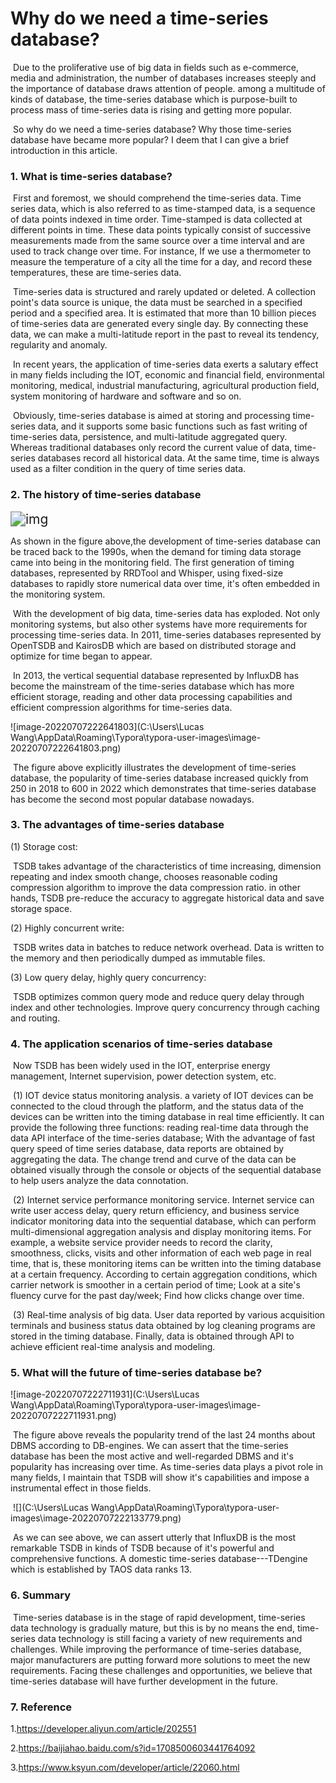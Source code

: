 #         Why do we need a time-series database? 

​	Due to the proliferative use of big data in fields such as e-commerce, media and administration, the number of databases increases steeply and the importance of database draws attention of  people. among a multitude of kinds of database, the time-series database which is purpose-built to process mass of time-series data is rising and getting more popular. 

​	So why do we need a time-series database?  Why those time-series database have became more popular? I deem that I can give a brief introduction in this article.

### 1. What is time-series database?

​	First and foremost, we should comprehend the time-series data. Time series data, which is also referred to as time-stamped data, is a sequence of data points indexed in time order. Time-stamped is data collected at different points in time. These data points typically consist of successive measurements made from the same source over a time interval and are used to track change over time. For instance, If we use a thermometer to measure the temperature of a city all the time for a day, and record these temperatures, these are time-series data.

​	Time-series data is structured and rarely updated or deleted. A collection point's data source is unique, the data must be searched in a specified period and a specified area. It is estimated that more than 10 billion pieces of time-series data are generated every single day. By connecting these data, we can make a multi-latitude report in the past to reveal its tendency, regularity and anomaly. 

​	In recent years, the application of time-series data exerts a salutary effect in many fields including the IOT, economic and financial field, environmental monitoring, medical, industrial manufacturing, agricultural production field, system monitoring of hardware and software and so on.

​	Obviously, time-series database is aimed at storing and processing time-series data, and it supports some basic functions such as fast writing of time-series data, persistence, and multi-latitude aggregated query.  Whereas traditional databases only record the current value of data, time-series databases record all historical data. At the same time, time is always used as a filter condition in the query of time series data. 

### 2. The history of time-series database 

​	<img src="https://pics4.baidu.com/feed/72f082025aafa40ff32c0ee4e34dff4779f019d7.jpeg?token=11c41b43eb56d4fb34fe0eef47d8e521" alt="img" style="zoom:150%;" />

  As shown in the figure above,the development of time-series database can be traced back to the 1990s, when the demand for timing data storage came into being in the monitoring field. The first generation of timing databases, represented by RRDTool and Whisper, using fixed-size databases to rapidly store numerical data over time, it's often embedded in the monitoring system. 

​	With the development of big data, time-series data has exploded. Not only monitoring systems, but also other systems have more requirements for processing time-series data. In 2011, time-series databases represented by OpenTSDB and KairosDB which are based on distributed storage and optimize for time began to appear.

​	In 2013, the vertical sequential database represented by InfluxDB has become the mainstream of the time-series database which has more efficient storage, reading and other data processing capabilities and efficient compression algorithms for time-series data.

![image-20220707222641803](C:\Users\Lucas Wang\AppData\Roaming\Typora\typora-user-images\image-20220707222641803.png)

​	The figure above explicitly illustrates the development of time-series database, the popularity of time-series database increased quickly from 250 in 2018 to 600 in 2022 which demonstrates that time-series database has become the second most popular database nowadays.

### 3. The advantages of time-series database

(1) Storage cost:  

​	TSDB takes advantage of the characteristics of time increasing, dimension repeating and index smooth change, chooses reasonable coding compression algorithm to improve the data compression ratio. in other hands, TSDB pre-reduce the accuracy to aggregate historical data and save storage space.  

(2) Highly concurrent write:  

​	TSDB writes data in batches to reduce network overhead.  Data is written to the memory and then periodically dumped as immutable files.  

(3) Low query delay, highly query concurrency:  

​	TSDB optimizes common query mode and reduce query delay through index and other technologies.  Improve query concurrency through caching and routing. 

### 4. The application scenarios of time-series database

​	Now TSDB has been widely used in the IOT, enterprise energy management, Internet supervision, power detection system, etc.  

​	(1) IOT device status monitoring analysis. a variety of IOT devices can be connected to the cloud through the platform, and the status data of the devices can be written into the timing database in real time efficiently. It can provide the following three functions: reading real-time data through the data API interface of the time-series database; With the advantage of fast query speed of time series database, data reports are obtained by aggregating the data. The change trend and curve of the data can be obtained visually through the console or objects of the sequential database to help users analyze the data connotation.  

​	(2) Internet service performance monitoring service. Internet service can write user access delay, query return efficiency, and business service indicator monitoring data into the sequential database, which can perform multi-dimensional aggregation analysis and display monitoring items. For example, a website service provider needs to record the clarity, smoothness, clicks, visits and other information of each web page in real time, that is, these monitoring items can be written into the timing database at a certain frequency. According to certain aggregation conditions, which carrier network is smoother in a certain period of time; Look at a site's fluency curve for the past day/week; Find how clicks change over time.  

​	(3) Real-time analysis of big data. User data reported by various acquisition terminals and business status data obtained by log cleaning programs are stored in the timing database. Finally, data is obtained through API to achieve efficient real-time analysis and modeling. 

### 5. What will the future of time-series database be?

![image-20220707222711931](C:\Users\Lucas Wang\AppData\Roaming\Typora\typora-user-images\image-20220707222711931.png)

​	The figure above reveals the popularity trend of the last 24 months about DBMS according to DB-engines. We can assert that the time-series database has been the most active and well-regarded DBMS and it's popularity has increasing over time. As time-series data plays a pivot role in many fields, I maintain that TSDB will show it's capabilities and impose a instrumental effect in those fields.

​	![](C:\Users\Lucas Wang\AppData\Roaming\Typora\typora-user-images\image-20220707222133779.png)

​		As we can see above, we can assert utterly that  InfluxDB is the most remarkable TSDB in kinds of TSDB because of it's powerful and comprehensive functions. A domestic time-series database---TDengine which is established by TAOS data ranks 13. 

### 6. Summary

​	Time-series database is in the stage of rapid development, time-series data technology is gradually mature, but this is by no means the end, time-series data technology is still facing a variety of new requirements and challenges. While improving the performance of time-series database, major manufacturers are putting forward more solutions to meet the new requirements. Facing these challenges and opportunities, we believe that time-series database will have further development in the future. 

### 7. Reference

 1.https://developer.aliyun.com/article/202551

 2.https://baijiahao.baidu.com/s?id=1708500603441764092

 3.https://www.ksyun.com/developer/article/22060.html